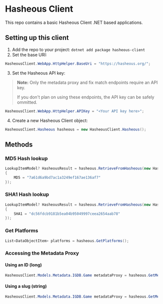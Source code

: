 # Hasheous Client

This repo contains a basic Hasheous Client .NET based applications.

## Setting up this client
1. Add the repo to your project: `dotnet add package hasheous-client`
2. Set the base URI:
```c#
HasheousClient.WebApp.HttpHelper.BaseUri = "https://hasheous.org/";
```
3. Set the Hasheous API key:
> **Note:** Only the metadata proxy and fix match endpoints require an API key.
>
> If you don't plan on using these endpoints, the API key can be safely ommitted.
```c#
HasheousClient.WebApp.HttpHelper.APIKey = "<Your API key here>";
```
4. Create a new Hasheous Client object:
```c#
HasheousClient.Hasheous hasheous = new HasheousClient.Hasheous();
```

## Methods
### MD5 Hash lookup
```c#
LookupItemModel? HasheousResult = hasheous.RetrieveFromHasheous(new HashLookupModel
{
    MD5 = "7a61d6a9bd7ac1a3249ef167ae136af7"
});
```

### SHA1 Hash lookup
```c#
LookupItemModel? HasheousResult = hasheous.RetrieveFromHasheous(new HashLookupModel
{
    SHA1 = "dc56fdcb9181b5ea04b95049997ceea2654aab78"
});
```

### Get Platforms
```c#
List<DataObjectItem> platforms = hasheous.GetPlatforms();
```

### Accessing the Metadata Proxy
#### Using an ID (long)
```c#
HasheousClient.Models.Metadata.IGDB.Game metadataProxy = hasheous.GetMetadataProxy<HasheousClient.Models.Metadata.IGDB.Game>(HasheousClient.Hasheous.MetadataProvider.IGDB, 3192);
```

#### Using a slug (string)
```c#
HasheousClient.Models.Metadata.IGDB.Game metadataProxy = hasheous.GetMetadataProxy<HasheousClient.Models.Metadata.IGDB.Game>(HasheousClient.Hasheous.MetadataProvider.IGDB, "sonic-the-hedgehog");
```